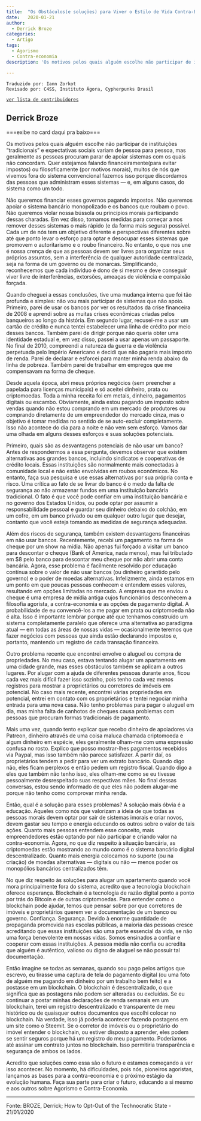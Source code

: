 ```yaml
---
title:  "Os Obstáculos(e soluções) para Viver o Estilo de Vida Contra-Econômico"
date:   2020-01-21
author:
  - Derrick Broze
categories:
  - Artigo
tags:
  - Agorismo
  - Contra-economia
description: 'Os motivos pelos quais alguém escolhe não participar de instituições “tradicionais” e expectativas sociais variam de pessoa para pessoa, mas geralmente as pessoas procuram parar de apoiar sistemas com os quais não concordam. Quer estejamos falando financeiramente(para evitar impostos) ou filosoficamente (por motivos morais), muitos de nós que vivemos fora do sistema convencional fazemos isso porque discordamos das pessoas que administram esses sistemas — e, em alguns casos, do sistema como um todo.'

---
```

```
Traduzido por: Iann Zorkot
Revisado por: C4SS, Instituto Ágora, Cypherpunks Brasil
```
[```ver lista de contribuidores```](/about/#contribuidores)


## Derrick Broze

===exibe no card daqui pra baixo===

Os motivos pelos quais alguém escolhe não participar de instituições “tradicionais” e expectativas sociais variam de pessoa para pessoa, mas geralmente as pessoas procuram parar de apoiar sistemas com os quais não concordam. Quer estejamos falando financeiramente(para evitar impostos) ou filosoficamente (por motivos morais), muitos de nós que vivemos fora do sistema convencional fazemos isso porque discordamos das pessoas que administram esses sistemas — e, em alguns casos, do sistema como um todo.

Não queremos financiar esses governos pagando impostos. Não queremos apoiar o sistema bancário monopolizado e os bancos que roubam o povo. Não queremos violar nossa bússola ou princípios morais participando dessas charadas. Em vez disso, tomamos medidas para começar a nos remover desses sistemas o mais rápido (e da forma mais segura) possível. Cada um de nós tem um objetivo diferente e perspectivas diferentes sobre até que ponto levar o esforço para optar e desocupar esses sistemas que promovem o autoritarismo e o roubo financeiro. No entanto, o que nos une é nossa crença de que as pessoas devem ser livres para organizar seus próprios assuntos, sem a interferência de qualquer autoridade centralizada, seja na forma de um governo ou de monarcas. Simplificando, reconhecemos que cada indivíduo é dono de si mesmo e deve conseguir viver livre de interferências, extorsões, ameaças de violência e compaixão forçada.

Quando cheguei a essas conclusões, tive uma mudança interna que foi tão profunda e simples: não vou mais participar de sistemas que não apoio. Primeiro, parei de usar os bancos por ver os resultados da crise financeira de 2008 e aprendi sobre as muitas crises econômicas criadas pelos banqueiros ao longo da história. Em segundo lugar, recusei-me a usar um cartão de crédito e nunca tentei estabelecer uma linha de crédito por meio desses bancos. Também parei de dirigir porque não queria obter uma identidade estadual e, em vez disso, passei a usar apenas um passaporte. No final de 2010, compreendi a natureza da guerra e da violência perpetuada pelo Império Americano e decidi que não pagaria mais imposto de renda. Parei de declarar e esforcei para manter minha renda abaixo da linha de pobreza. Também parei de trabalhar em empregos que me compensavam na forma de cheque.

Desde aquela época, abri meus próprios negócios (sem preencher a papelada para licenças municipais) e só aceitei dinheiro, prata ou criptomoedas. Toda a minha receita foi em metais, dinheiro, pagamentos digitais ou escambo. Obviamente, ainda estou pagando um imposto sobre vendas quando não estou comprando em um mercado de produtores ou comprando diretamente de um empreendedor do mercado cinza, mas o objetivo é tomar medidas no sentido de se auto-excluir completamente. Isso não acontece do dia para a noite e não vem sem esforço. Vamos dar uma olhada em alguns desses esforços e suas soluções potenciais.

Primeiro, quais são as desvantagens potenciais de não usar um banco? Antes de respondermos a essa pergunta, devemos observar que existem alternativas aos grandes bancos, incluindo sindicatos e cooperativas de crédito locais. Essas instituições são normalmente mais conectadas à comunidade local e não estão envolvidas em roubos econômicos. No entanto, faça sua pesquisa e use essas alternativas por sua própria conta e risco. Uma crítica ao fato de se livrar do banco é o medo da falta de segurança ao não armazenar fundos em uma instituição bancária tradicional. O fato é que você pode confiar em uma instituição bancária e no governo dos Estados Unidos, ou pode optar por assumir a responsabilidade pessoal e guardar seu dinheiro debaixo do colchão, em um cofre, em um banco privado ou em qualquer outro lugar que desejar, contanto que você esteja tomando as medidas de segurança adequadas.

Além dos riscos de segurança, também existem desvantagens financeiras em não usar bancos. Recentemente, recebi um pagamento na forma de cheque por um show na mídia. Não apenas fui forçado a visitar um banco para descontar o cheque (Bank of America, nada menos), mas fui tributado em $8 pelo banco para descontar meu cheque por não abrir uma conta bancária. Agora, esse problema é facilmente resolvido por educação contínua sobre o valor de não usar bancos (ou dinheiro garantido pelo governo) e o poder de moedas alternativas. Infelizmente, ainda estamos em um ponto em que poucas pessoas conhecem e entendem esses valores, resultando em opções limitadas no mercado. A empresa que me enviou o cheque é uma empresa de mídia antiga cujos funcionários desconhecem a filosofia agorista, a contra-economia e as opções de pagamento digital. A probabilidade de eu convencê-los a me pagar em prata ou criptomoeda não é alta. Isso é importante lembrar porque até que tenhamos construído um sistema completamente paralelo que oferece uma alternativa ao paradigma atual — em todas as áreas de nossas vidas — ocasionalmente teremos que fazer negócios com pessoas que ainda estão declarando impostos e, portanto, mantendo um registro de cada transação financeira.

Outro problema recente que encontrei envolve o aluguel ou compra de propriedades. No meu caso, estava tentando alugar um apartamento em uma cidade grande, mas esses obstáculos também se aplicam a outros lugares. Por alugar com a ajuda de diferentes pessoas durante anos, ficou cada vez mais difícil fazer isso sozinho, pois tenho cada vez menos registros para mostrar a proprietários ou corretores de imóveis em potencial. No caso mais recente, encontrei várias propriedades em potencial, entrei em contato com os proprietários e tentei negociar minha entrada para uma nova casa. Não tenho problemas para pagar o aluguel em dia, mas minha falta de canhotos de cheques causa problemas com pessoas que procuram formas tradicionais de pagamento.

Mais uma vez, quando tento explicar que recebo dinheiro de apoiadores via Patreon, dinheiro através de uma coisa maluca chamada criptomoeda e algum dinheiro em espécie, eles geralmente olham-me com uma expressão confusa no rosto. Explico que posso mostrar-lhes pagamentos recebidos via Paypal, mas isso também não parece satisfazer. A partir daí, os proprietários tendem a pedir para ver um extrato bancário. Quando digo não, eles ficam perplexos e então pedem um registro fiscal. Quando digo a eles que também não tenho isso, eles olham-me como se eu tivesse pessoalmente desrespeitado suas respectivas mães. No final dessas conversas, estou sendo informado de que eles não podem alugar-me porque não tenho como comprovar minha renda.

Então, qual é a solução para esses problemas? A solução mais óbvia é a educação. Aqueles como nós que valorizam a ideia de que todas as pessoas morais devem optar por sair de sistemas imorais e criar novos, devem gastar seu tempo e energia educando os outros sobre o valor de tais ações. Quanto mais pessoas entendem esse conceito, mais empreendedores estão optando por não participar e criando valor na contra-economia. Agora, no que diz respeito à situação bancária, as criptomoedas estão mostrando ao mundo como é o sistema bancário digital descentralizado. Quanto mais energia colocamos no suporte (ou na criação) de moedas alternativas — digitais ou não — menos poder os monopólios bancários centralizados têm.

No que diz respeito às soluções para alugar um apartamento quando você mora principalmente fora do sistema, acredito que a tecnologia blockchain oferece esperança. Blockchain é a tecnologia de razão digital ponto a ponto por trás do Bitcoin e de outras criptomoedas. Para entender como o blockchain pode ajudar, temos que pensar sobre por que corretores de imóveis e proprietários querem ver a documentação de um banco ou governo. Confiança. Segurança. Devido à enorme quantidade de propaganda promovida nas escolas públicas, a maioria das pessoas cresce acreditando que essas instituições são uma parte essencial da vida, se não uma força benevolente em nossas vidas. Somos ensinados a confiar e cooperar com essas instituições. A pessoa média não confia ou acredita que alguém é autêntico, valioso ou digno de aluguel se não possuir tal documentação.

Então imagine se todas as semanas, quando sou pago pelos artigos que escrevo, eu tirasse uma captura de tela do pagamento digital (ou uma foto de alguém me pagando em dinheiro por um trabalho bem feito) e a postasse em um blockchain. O blockchain é descentralizado, o que significa que as postagens não podem ser alteradas ou excluídas. Se eu continuar a postar minhas declarações de renda semanais em um blockchain, terei um registro descentralizado e transparente de meu histórico ou de quaisquer outros documentos que escolhi colocar no blockchain. Na verdade, isso já poderia acontecer fazendo postagens em um site como o Steemit. Se o corretor de imóveis ou o proprietário do imóvel entender o blockchain, ou estiver disposto a aprender, eles podem se sentir seguros porque há um registro do meu pagamento. Poderíamos até assinar um contrato juntos no blockchain. Isso permitiria transparência e segurança de ambos os lados.

Acredito que soluções como essa são o futuro e estamos começando a ver isso acontecer. No momento, há dificuldades, pois nós, pioneiros agoristas, lançamos as bases para a contra-economia e o próximo estágio da evolução humana. Faça sua parte para criar o futuro, educando a si mesmo e aos outros sobre Agorismo e Contra-Economia.

---
Fonte: BROZE, Derrick; How to Opt-Out of the Technocratic State - 21/01/2020
